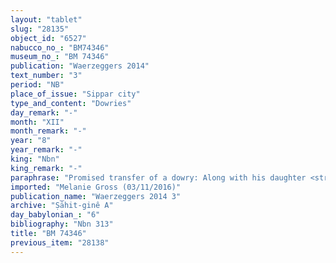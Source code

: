```yaml
---
layout: "tablet"
slug: "28135"
object_id: "6527"
nabucco_no_: "BM74346"
museum_no_: "BM 74346"
publication: "Waerzeggers 2014"
text_number: "3"
period: "NB"
place_of_issue: "Sippar city"
type_and_content: "Dowries"
day_remark: "-"
month: "XII"
month_remark: "-"
year: "8"
year_remark: "-"
king: "Nbn"
king_remark: "-"
paraphrase: "Promised transfer of a dowry: Along with his daughter <strong><sup>f</sup>C</strong>, <strong>B<sub>1</sub></strong> voluntarily (<em>ina hūd libbi&scaron;u</em>) promises to give as a dowry (<em>nudunn&ucirc;</em>) 3 minas of silver, 20 reeds (980 square cubits = 245 m<sup>2</sup>) of land in Sippar adjoining the thoroughfare (<em>mūtaqu</em>) of the gods and the king and the house of <strong>D</strong>, 0;2 square kor (5,400 m<sup>2</sup>) of land planted with trees (<em>zēru zaqpu</em>) located between the Nāru-&scaron;a-&scaron;alla Canal and the Tīl-Gubbi Hill, a slave (<em>amīlūtu</em>) and household goods (<em>ud&ecirc; bīti</em>) to <strong>A</strong>. <strong>B<sub>1 </sub></strong>will give the dowry to (his son-in-law) <strong>A</strong> on the day he marries. 6 witnesses (including Iqī&scaron;a/Dayyān-Marduk//Ṣāhit-gin&ecirc;, father of <strong>A</strong>, and Taqi&scaron;-Gula/Bēl-ahhe-iddina//Ṣāhit-gin&ecirc;) and the scribe. The transaction is concluded in the presence of (<em>ina a&scaron;ābi</em>) <strong><sup>f</sup>B<sub>2</sub></strong>, mother of <strong><sup>f</sup>C</strong> and wife of <strong>B<sub>1</sub></strong>.<br /> <br /> <strong>A</strong> = Bēl-uballiṭ/Iqī&scaron;a//Ṣāhit-gin&ecirc;; <strong>B<sub>1</sub></strong> = &Scaron;ama&scaron;-mukīn-apli/Mu&scaron;ēzib-Bēl//Balīhu; <strong><sup>f</sup>B<sub>2</sub></strong> = <sup>f</sup>Zazītu, mother of <strong><sup>f</sup>C</strong> and wife of <strong>B<sub>1</sub></strong>; <strong><sup>f</sup>C</strong> = <sup>f</sup>Bu&rsquo;ītu/&Scaron;ama&scaron;-mukīn-apli//Balīhu; <strong>D</strong> = Rēmut-Bēl/Bēl-uballiṭ//Isinnāya; Scribe = Mu&scaron;ēzib-Marduk/&Scaron;ulāya//Nappāhu<br /> &nbsp;"
imported: "Melanie Gross (03/11/2016)"
publication_name: "Waerzeggers 2014 3"
archive: "Ṣāhit-ginê A"
day_babylonian_: "6"
bibliography: "Nbn 313"
title: "BM 74346"
previous_item: "28138"
---
```


